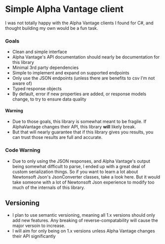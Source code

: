 # Simple Alpha Vantage client

I was not totally happy with the Alpha Vantage clients I found for C#, and thought building my own would be a fun task.

### Goals
* Clean and simple interface
* Alpha Vantage's API documentation should nearly be documentation for this library
* Minimal 3rd party dependencies
* Simple to implement and expand on supported endpoints
* Only use the JSON endpoints (unless there are benefits to csv I'm not aware of)
* Typed response objects
* By default, error if new properties are added, or response models change, to try to ensure data quality

#### Warning
* Due to those goals, this library is somewhat meant to be fragile.  If AlphaVantage changes their API, this library **will** likely break.
* But that will nearly guarantee that if this library gives you results, you can trust those results are full and accurate.

### Code Warning
* Due to only using the JSON responses, and Alpha Vantage's output being somewhat difficult to parse, I ended up with a great deal of custom serialization things.  So if you want to learn a lot about Newtonsoft Json's JsonConverter classes, take a look here.  But it would take someone with a lot of Newtonsoft Json experience to modify too much of the internals of this library.

## Versioning
* I plan to use semantic versioning, meaning all 1.x versions should only add new features.  Any breaking of reverse-compatability will cause the major versoin to increase.
* I will aim for only being on 1.x versions unless Alpha Vantage changes their API significantly

